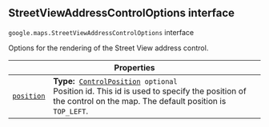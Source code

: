 
<devsite-heading text=" StreetViewAddressControlOptions interface" for="StreetViewAddressControlOptions" level="h2" link="" toc="" back-to-top=""><h2 id="StreetViewAddressControlOptions" is-upgraded="">StreetViewAddressControlOptions interface </h2></devsite-heading>
<p>
<code translate="no" dir="ltr"><span itemprop="path">google.maps</span>.<span itemprop="name">StreetViewAddressControlOptions</span></code>
interface
</p>
<p>Options for the rendering of the Street View address control.</p>
<div class="devsite-table-wrapper"><table class="properties responsive" summary="interface StreetViewAddressControlOptions - Properties">
<thead>
<tr><th colspan="2">Properties</th>
</tr></thead>
<tbody>
<tr id="StreetViewAddressControlOptions.position">
<td itemprop="property"><code translate="no" dir="ltr"><a class="secret-link" href="#StreetViewAddressControlOptions.position"><span>position</span></a></code></td>
<td><div><strong>Type:</strong>&nbsp; <code translate="no" dir="ltr"><a href="ControlPosition.md">ControlPosition</a> <span class="optional-type-annotation">optional</span></code></div>
<div class="desc">Position id. This id is used to specify the position of the control on the map. The default position is <code translate="no" dir="ltr">TOP_LEFT</code>.</div></td>
</tr>
</tbody>
</table></div>
<script src="replace_links.js"></script>

